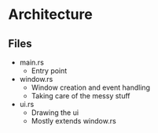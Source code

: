 # Architecture

## Files

- main.rs
    - Entry point
- window.rs
    - Window creation and event handling
    - Taking care of the messy stuff
- ui.rs
    - Drawing the ui
    - Mostly extends window.rs
